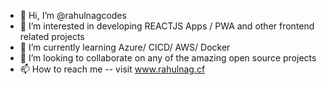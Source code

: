 - 👋 Hi, I’m @rahulnagcodes
- 👀 I’m interested in developing REACTJS Apps / PWA and other frontend related projects
- 🌱 I’m currently learning Azure/ CICD/ AWS/ Docker
- 💞️ I’m looking to collaborate on any of the amazing open source projects
- 📫 How to reach me -- visit www.rahulnag.cf

